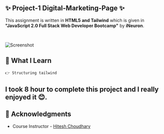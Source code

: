 <!-- ## 🔗Project 1 Link

https://project-4-live-link.netlify.app/ -->

## ✨ Project-1 Digital-Marketing-Page ✨

This assignment is written in **HTML5 and Tailwind** which is given in **"JavaScript 2.0 Full Stack Web Developer Bootcamp"** by **iNeuron**.


<br>

![Screenshot](./output.png "Template Screenshot")

## 📌 What I Learn

    👉 Structuring tailwind

## I took 8 hour to complete this project and I really enjoyed it 😊.

## 📌 Acknowledgments

- Course Instructor - [Hitesh Choudhary](https://github.com/hiteshchoudhary)
